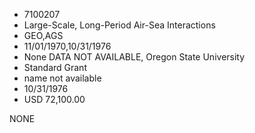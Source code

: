 * 7100207
* Large-Scale, Long-Period Air-Sea Interactions
* GEO,AGS
* 11/01/1970,10/31/1976
* None   DATA NOT AVAILABLE, Oregon State University
* Standard Grant
*   name not available
* 10/31/1976
* USD 72,100.00

NONE